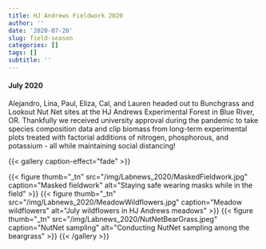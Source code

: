 ```yaml
---
title: HJ Andrews Fieldwork 2020
author: ''
date: '2020-07-20'
slug: field-season
categories: []
tags: []
subtitle: ''
---
```

#### July 2020

Alejandro, Lina, Paul, Eliza, Cal, and Lauren headed out to Bunchgrass and Lookout Nut Net sites at the HJ Andrews Experimental Forest in Blue River, OR. Thankfully we received university approval during the pandemic to take species composition data and clip biomass from long-term experimental plots treated with factorial additions of nitrogen, phosphorous, and potassium - all while maintaining social distancing!

{{< gallery caption-effect="fade" >}}

  {{< figure thumb="_tn" src="/img/Labnews_2020/MaskedFieldwork.jpg" caption="Masked fieldwork" alt="Staying safe wearing masks while in the field" >}}
  {{< figure thumb="_tn" src="/img/Labnews_2020/MeadowWildflowers.jpg" caption="Meadow wildflowers" alt="July wildflowers in HJ Andrews meadows" >}}
    {{< figure thumb="_tn" src="/img/Labnews_2020/NutNetBearGrass.jpeg" caption="NutNet sampling" alt="Conducting NutNet sampling among the beargrass" >}}
{{< /gallery >}}



<!--more-->
